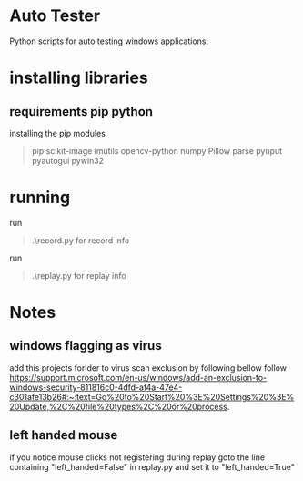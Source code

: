# Auto Tester
Python scripts for auto testing windows applications.

# installing libraries
## requirements pip python 
installing the pip modules
> pip scikit-image imutils opencv-python numpy Pillow parse pynput pyautogui pywin32

# running
run
> .\record.py
for record info

run 
> .\replay.py
for replay info

# Notes
## windows flagging as virus
add this projects forlder to virus scan exclusion by following bellow
follow https://support.microsoft.com/en-us/windows/add-an-exclusion-to-windows-security-811816c0-4dfd-af4a-47e4-c301afe13b26#:~:text=Go%20to%20Start%20%3E%20Settings%20%3E%20Update,%2C%20file%20types%2C%20or%20process.


## left handed mouse 
if you notice mouse clicks not registering during replay 
goto the line containing "left_handed=False" in replay.py
and set it to "left_handed=True" 

 